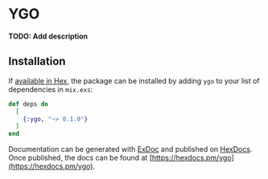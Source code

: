 # YGO

**TODO: Add description**

## Installation

If [available in Hex](https://hex.pm/docs/publish), the package can be installed
by adding `ygo` to your list of dependencies in `mix.exs`:

```elixir
def deps do
  [
    {:ygo, "~> 0.1.0"}
  ]
end
```

Documentation can be generated with [ExDoc](https://github.com/elixir-lang/ex_doc)
and published on [HexDocs](https://hexdocs.pm). Once published, the docs can
be found at [https://hexdocs.pm/ygo](https://hexdocs.pm/ygo).

